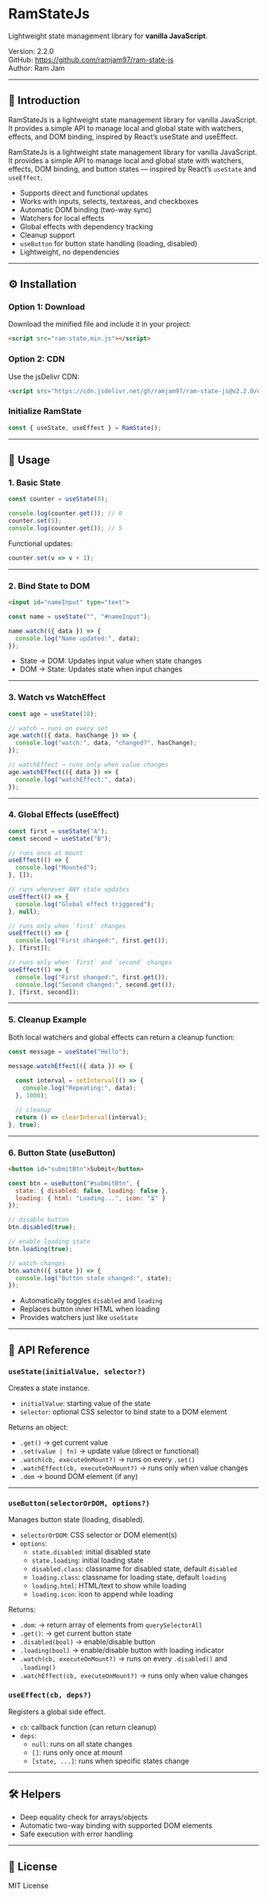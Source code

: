 
# RamStateJs

Lightweight state management library for **vanilla JavaScript**.

Version: 2.2.0  
GitHub: https://github.com/ramjam97/ram-state-js  
Author: Ram Jam

---

## 📌 Introduction

RamStateJs is a lightweight state management library for vanilla JavaScript. It provides a simple API to manage local and global state with watchers, effects, and DOM binding, inspired by React’s useState and useEffect.

RamStateJs is a lightweight state management library for vanilla JavaScript. It provides a simple API to manage local and global state with watchers, effects, DOM binding, and button states — inspired by React’s ``useState`` and ``useEffect``.

- Supports direct and functional updates
- Works with inputs, selects, textareas, and checkboxes
- Automatic DOM binding (two-way sync)
- Watchers for local effects
- Global effects with dependency tracking
- Cleanup support
- ``useButton`` for button state handling (loading, disabled)
- Lightweight, no dependencies

---

## ⚙️ Installation
### Option 1: Download
Download the minified file and include it in your project:

```html
<script src="ram-state.min.js"></script>
```

### Option 2: CDN
Use the jsDelivr CDN:

```html
<script src="https://cdn.jsdelivr.net/gh/ramjam97/ram-state-js@v2.2.0/dist/ram-state.min.js"></script>
```


### Initialize RamState

```js
const { useState, useEffect } = RamState();
```

---

## 🚀 Usage

### 1. Basic State

```js
const counter = useState(0);

console.log(counter.get()); // 0
counter.set(5);
console.log(counter.get()); // 5
```

Functional updates:

```js
counter.set(v => v + 1);
```

---

### 2. Bind State to DOM

```html
<input id="nameInput" type="text">
```

```js
const name = useState("", "#nameInput");

name.watch(({ data }) => {
  console.log("Name updated:", data);
});
```

- State → DOM: Updates input value when state changes  
- DOM → State: Updates state when input changes

---

### 3. Watch vs WatchEffect

```js
const age = useState(18);

// watch → runs on every set
age.watch(({ data, hasChange }) => {
  console.log("watch:", data, "changed?", hasChange);
});

// watchEffect → runs only when value changes
age.watchEffect(({ data }) => {
  console.log("watchEffect:", data);
});
```

---

### 4. Global Effects (useEffect)

```js
const first = useState("A");
const second = useState("B");

// runs once at mount
useEffect(() => {
  console.log("Mounted");
}, []);

// runs whenever ANY state updates
useEffect(() => {
  console.log("Global effect triggered");
}, null);

// runs only when `first` changes
useEffect(() => {
  console.log("First changed:", first.get());
}, [first]);

// runs only when `first` and `second` changes
useEffect(() => {
  console.log("First changed:", first.get());
  console.log("Second changed:", second.get());
}, [first, second]);

```

---

### 5. Cleanup Example

Both local watchers and global effects can return a cleanup function:

```js
const message = useState("Hello");

message.watchEffect(({ data }) => {
  
  const interval = setInterval(() => {
    console.log("Repeating:", data);
  }, 1000);

  // cleanup
  return () => clearInterval(interval);
}, true);
```

---

### 6. Button State (useButton)

```html
<button id="submitBtn">Submit</button>
```

```js
const btn = useButton("#submitBtn", {
  state: { disabled: false, loading: false },
  loading: { html: "Loading...", icon: "⏳" }
});

// disable button
btn.disabled(true);

// enable loading state
btn.loading(true);

// watch changes
btn.watch(({ state }) => {
  console.log("Button state changed:", state);
});

```
- Automatically toggles ``disabled`` and ``loading`` 
- Replaces button inner HTML when loading 
- Provides watchers just like ``useState`` 

---

## 🔑 API Reference

### `useState(initialValue, selector?)`
Creates a state instance.

- `initialValue`: starting value of the state  
- `selector`: optional CSS selector to bind state to a DOM element

Returns an object:
- `.get()` → get current value
- `.set(value | fn)` → update value (direct or functional)
- `.watch(cb, executeOnMount?)` → runs on every `.set()`
- `.watchEffect(cb, executeOnMount?)` → runs only when value changes
- `.dom` → bound DOM element (if any)
---

### `useButton(selectorOrDOM, options?)`
Manages button state (loading, disabled).

- `selectorOrDOM`: CSS selector or DOM element(s)  
- `options`: 
  - `state.disabled`: initial disabled state  
  - `state.loading`: initial loading state  
  - `disabled.class`: classname for disabled state, default ``disabled``  
  - `loading.class`: classname for loading state, default ``loading``
  - `loading.html`: HTML/text to show while loading  
  - `loading.icon`: icon to append while loading  

Returns:
- `.dom`: → return array of elements from ``querySelectorAll`` 
- `.get()`: → get current button state
- ``.disabled(bool)`` → enable/disable button
- ``.loading(bool)`` → enable/disable button with loading indicator
- `.watch(cb, executeOnMount?)` → runs on every `.disabled()` and ``.loading()``
- `.watchEffect(cb, executeOnMount?)` → runs only when value changes


### `useEffect(cb, deps?)`
Registers a global side effect.

- `cb`: callback function (can return cleanup)  
- `deps`:  
  - `null`: runs on all state changes  
  - `[]`: runs only once at mount  
  - `[state, ...]`: runs when specific states change  

---

## 🛠 Helpers

- Deep equality check for arrays/objects
- Automatic two-way binding with supported DOM elements
- Safe execution with error handling

---

## 📜 License

MIT License